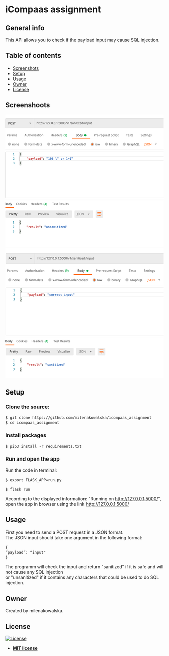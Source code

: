 # iCompaas assignment

## General info

This API allows you to check if the payload input may cause SQL injection.


## Table of contents
* [Screenshots](#screenshots)
* [Setup](#setup)
* [Usage](#usage)
* [Owner](#owner)
* [License](#license)

## Screenshoots
![Screenshot1](./img/Screenshot1.png)
![Screenshot2](./img/Screenshot2.png)


## Setup
### Clone the source:

```shell
$ git clone https://github.com/milenakowalska/icompaas_assignment
$ cd icompaas_assignment
```
### Install packages

```shell
$ pip3 install -r requirements.txt
```
### Run and open the app

Run the code in terminal:

```shell
$ export FLASK_APP=run.py
```
```shell
$ flask run
```

According to the displayed information: "Running on http://127.0.0.1:5000/",  \
open the app in browser using the link http://127.0.0.1:5000/

## Usage

First you need to send a POST request in a JSON format. \
The JSON input should take one argument in the following format: 
```shell
{
“payload”: “input"
}
```
The programm will check the input and return "sanitized" if it is safe and will not cause any SQL injection \
or "unsanitized" if it contains any characters that could be used to do SQL injection. 


## Owner
Created by milenakowalska.

## License
[![License](http://img.shields.io/:license-mit-blue.svg?style=flat-square)](http://badges.mit-license.org)

- **[MIT license](http://opensource.org/licenses/mit-license.php)**
